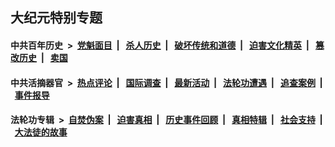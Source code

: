 ## 大纪元特别专题

#### 中共百年历史 &nbsp;>&nbsp; [党魁面目](indexes/nf1176107/README.md?02080430) &nbsp;| &nbsp; [杀人历史](indexes/nf1176106/README.md?02080430) &nbsp;| &nbsp; [破坏传统和道德](indexes/nf1176106/README.md?02080430) &nbsp;| &nbsp; [迫害文化精英](indexes/nf1176111/README.md?02080430) &nbsp;| &nbsp; [篡改历史](indexes/nf1176115/README.md?02080430) &nbsp;| &nbsp; [卖国](indexes/nf1176117/README.md?02080430) 

#### 中共活摘器官 &nbsp;>&nbsp; [热点评论](indexes/nf5879/README.md?02080430) &nbsp;| &nbsp; [国际调查](indexes/nf5947/README.md?02080430) &nbsp;| &nbsp; [最新活动](indexes/nf5883/README.md?02080430) &nbsp;| &nbsp; [法轮功遭遇](indexes/nf5881/README.md?02080430) &nbsp;| &nbsp; [追查案例](indexes/nf5880/README.md?02080430) &nbsp;| &nbsp; [事件报导](indexes/nf5877/README.md?02080430) 

#### 法轮功专辑 &nbsp;>&nbsp; [自焚伪案](indexes/nf5562/README.md?02080430) &nbsp;| &nbsp; [迫害真相](indexes/nf4379/README.md?02080430) &nbsp;| &nbsp; [历史事件回顾](indexes/nf5793/README.md?02080430) &nbsp;| &nbsp; [真相特辑](indexes/nf4389/README.md?02080430) &nbsp;| &nbsp; [社会支持](indexes/nf4386/README.md?02080430) &nbsp;| &nbsp; [大法徒的故事](indexes/nf1147481/README.md?02080430) 
